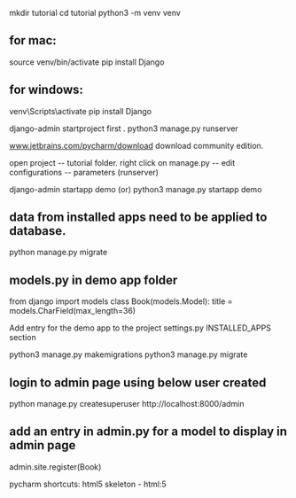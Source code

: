 mkdir tutorial
cd tutorial
python3 -m venv venv

for mac:
-----------
source venv/bin/activate
pip install Django


for windows:
------------
venv\Scripts\activate
pip install Django


django-admin startproject first .
python3 manage.py runserver


www.jetbrains.com/pycharm/download
download community edition.

open project -- tutorial folder.
right click on manage.py -- edit configurations -- parameters (runserver)

django-admin startapp demo (or) python3 manage.py startapp demo

## data from installed apps need to be applied to database.
python manage.py migrate

models.py in demo app folder
-------
from django import models
class Book(models.Model):
 title = models.CharField(max_length=36)

Add entry for the demo app to the project settings.py INSTALLED_APPS section

python3 manage.py makemigrations
python3 manage.py migrate


login to admin page using below user created
---------
python manage.py createsuperuser
http://localhost:8000/admin

add an entry in admin.py for a model to display in admin page
----
admin.site.register(Book)


pycharm shortcuts:
html5 skeleton - html:5<tab> 
